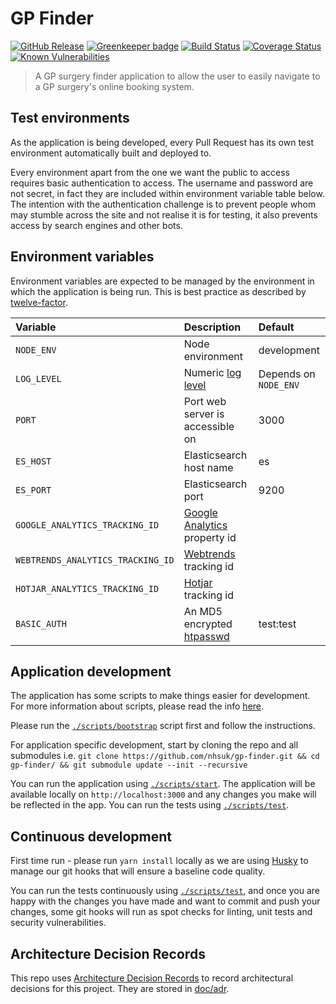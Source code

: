 # GP Finder

[![GitHub Release](https://img.shields.io/github/release/nhsuk/gp-finder.svg)](https://github.com/nhsuk/gp-finder/releases/latest/)
[![Greenkeeper badge](https://badges.greenkeeper.io/nhsuk/gp-finder.svg)](https://greenkeeper.io/)
[![Build Status](https://travis-ci.org/nhsuk/gp-finder.svg?branch=master)](https://travis-ci.org/nhsuk/gp-finder)
[![Coverage Status](https://coveralls.io/repos/github/nhsuk/gp-finder/badge.svg?branch=master)](https://coveralls.io/github/nhsuk/gp-finder?branch=master)
[![Known Vulnerabilities](https://snyk.io/test/github/nhsuk/gp-finder/badge.svg)](https://snyk.io/test/github/nhsuk/gp-finder)

> A GP surgery finder application to allow the user to easily navigate to a GP
surgery's online booking system.

## Test environments

As the application is being developed, every Pull Request has its own test
environment automatically built and deployed to.

Every environment apart from the one we want the public to access requires
basic authentication to access. The username and password are not secret, in
fact they are included within environment variable table below.
The intention with the authentication challenge is to prevent people whom may
stumble across the site and not realise it is for testing, it also prevents
access by search engines and other bots.

## Environment variables

Environment variables are expected to be managed by the environment in which
the application is being run. This is best practice as described by
[twelve-factor](https://12factor.net/config).

| Variable                          | Description                                                                                   | Default               |
| :-------------------------------- | :-------------------------------------------------------------------------------------------- | :-------------------- |
| `NODE_ENV`                        | Node environment                                                                              | development           |
| `LOG_LEVEL`                       | Numeric [log level](https://github.com/trentm/node-bunyan#levels)                             | Depends on `NODE_ENV` |
| `PORT`                            | Port web server is accessible on                                                              | 3000                  |
| `ES_HOST`                         | Elasticsearch host name                                                                       | es                    |
| `ES_PORT`                         | Elasticsearch port                                                                            | 9200                  |
| `GOOGLE_ANALYTICS_TRACKING_ID`    | [Google Analytics](https://www.google.co.uk/analytics) property id                            |                       |
| `WEBTRENDS_ANALYTICS_TRACKING_ID` | [Webtrends](https://www.webtrends.com/) tracking id                                           |                       |
| `HOTJAR_ANALYTICS_TRACKING_ID`    | [Hotjar](https://www.hotjar.com/) tracking id                                                 |                       |
| `BASIC_AUTH`                      | An MD5 encrypted [htpasswd](https://httpd.apache.org/docs/2.4/misc/password_encryptions.html) | test:test             |

## Application development

The application has some scripts to make things easier for development. For
more information about scripts, please read the info [here](scripts/README.md).

Please run the [`./scripts/bootstrap`](scripts/bootstrap) script first and
follow the instructions.

For application specific development, start by cloning the repo and all
submodules i.e. `git clone https://github.com/nhsuk/gp-finder.git && cd
gp-finder/ && git submodule update --init --recursive`

You can run the application using [`./scripts/start`](scripts/start).
The application will be available locally on `http://localhost:3000` and any changes you make
will be reflected in the app.
You can run the tests using [`./scripts/test`](scripts/test).

## Continuous development

First time run - please run `yarn install` locally as we are using
[Husky](https://www.npmjs.com/package/husky]) to manage our git hooks that will
ensure a baseline code quality.

You can run the tests continuously using [`./scripts/test`](scripts/test), and
once you are happy with the changes you have made and want to commit and push
your changes, some git hooks will run as spot checks for linting, unit tests
and security vulnerabilities.

## Architecture Decision Records

This repo uses
[Architecture Decision Records](http://thinkrelevance.com/blog/2011/11/15/documenting-architecture-decisions)
to record architectural decisions for this project.
They are stored in [doc/adr](doc/adr).
